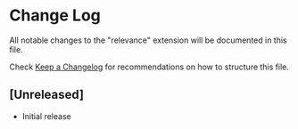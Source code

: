 # Change Log

All notable changes to the "relevance" extension will be documented in this file.

Check [Keep a Changelog](http://keepachangelog.com/) for recommendations on how to structure this file.

## [Unreleased]

- Initial release